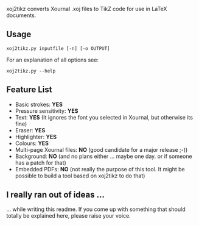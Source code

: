 xoj2tikz converts Xournal .xoj files to TikZ code for use in LaTeX documents.

## Usage ##

    xoj2tikz.py inputfile [-n] [-o OUTPUT]

For an explanation of all options see:

    xoj2tikz.py --help

    
## Feature List ##

 * Basic strokes: **YES**
 * Pressure sensitivity: **YES**
 * Text: **YES** (It ignores the font you selected in Xournal, but otherwise its
   fine)
 * Eraser: **YES**
 * Highlighter: **YES**
 * Colours: **YES**
 * Multi-page Xournal files: **NO** (good candidate for a major release ;-))
 * Background: **NO** (and no plans either ... maybe one day. or if someone has
   a patch for that)
 * Embedded PDFs: **NO** (not really the purpose of this tool. It might be
   possible to build a tool based on xoj2tikz to do that)

## I really ran out of ideas ... ##

... while writing this readme. If you come up with something that should
totally be explained here, please raise your voice.
